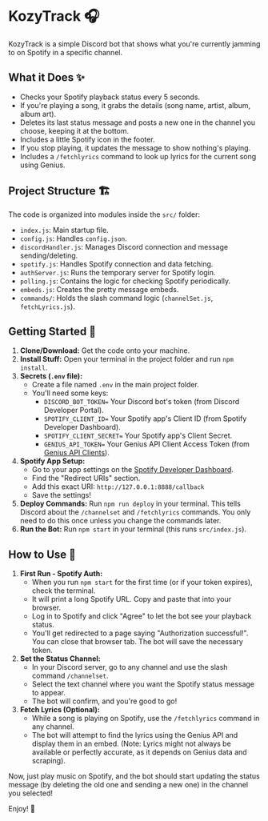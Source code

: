 # KozyTrack 🎧

KozyTrack is a simple Discord bot that shows what you're currently jamming to on Spotify in a specific channel.
## What it Does ✨

-   Checks your Spotify playback status every 5 seconds.
-   If you're playing a song, it grabs the details (song name, artist, album, album art).
-   Deletes its last status message and posts a new one in the channel you choose, keeping it at the bottom.
-   Includes a little Spotify icon in the footer.
-   If you stop playing, it updates the message to show nothing's playing.
-   Includes a `/fetchlyrics` command to look up lyrics for the current song using Genius.

## Project Structure 🏗️

The code is organized into modules inside the `src/` folder:
-   `index.js`: Main startup file.
-   `config.js`: Handles `config.json`.
-   `discordHandler.js`: Manages Discord connection and message sending/deleting.
-   `spotify.js`: Handles Spotify connection and data fetching.
-   `authServer.js`: Runs the temporary server for Spotify login.
-   `polling.js`: Contains the logic for checking Spotify periodically.
-   `embeds.js`: Creates the pretty message embeds.
-   `commands/`: Holds the slash command logic (`channelSet.js`, `fetchLyrics.js`).

## Getting Started 🚀

1.  **Clone/Download:** Get the code onto your machine.
2.  **Install Stuff:** Open your terminal in the project folder and run `npm install`.
3.  **Secrets (`.env` file):**
    *   Create a file named `.env` in the main project folder.
    *   You'll need some keys:
        *   `DISCORD_BOT_TOKEN=` Your Discord bot's token (from Discord Developer Portal).
        *   `SPOTIFY_CLIENT_ID=` Your Spotify app's Client ID (from Spotify Developer Dashboard).
        *   `SPOTIFY_CLIENT_SECRET=` Your Spotify app's Client Secret.
        *   `GENIUS_API_TOKEN=` Your Genius API Client Access Token (from [Genius API Clients](https://genius.com/api-clients)).
4.  **Spotify App Setup:**
    *   Go to your app settings on the [Spotify Developer Dashboard](https://developer.spotify.com/dashboard/).
    *   Find the "Redirect URIs" section.
    *   Add this exact URI: `http://127.0.0.1:8888/callback`
    *   Save the settings!
5.  **Deploy Commands:** Run `npm run deploy` in your terminal. This tells Discord about the `/channelset` and `/fetchlyrics` commands. You only need to do this once unless you change the commands later.
6.  **Run the Bot:** Run `npm start` in your terminal (this runs `src/index.js`).

## How to Use 🤔

1.  **First Run - Spotify Auth:**
    *   When you run `npm start` for the first time (or if your token expires), check the terminal.
    *   It will print a long Spotify URL. Copy and paste that into your browser.
    *   Log in to Spotify and click "Agree" to let the bot see your playback status.
    *   You'll get redirected to a page saying "Authorization successful!". You can close that browser tab. The bot will save the necessary token.
2.  **Set the Status Channel:**
    *   In your Discord server, go to any channel and use the slash command `/channelset`.
    *   Select the text channel where you want the Spotify status message to appear.
    *   The bot will confirm, and you're good to go!
3.  **Fetch Lyrics (Optional):**
    *   While a song is playing on Spotify, use the `/fetchlyrics` command in any channel.
    *   The bot will attempt to find the lyrics using the Genius API and display them in an embed. (Note: Lyrics might not always be available or perfectly accurate, as it depends on Genius data and scraping).

Now, just play music on Spotify, and the bot should start updating the status message (by deleting the old one and sending a new one) in the channel you selected!

Enjoy! 🎉
